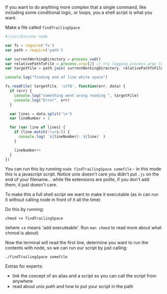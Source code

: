 If you want to do anything more complex that a single command, like including some conditional logic, or loops, you a shell script is what you want.

Make a file called `findTrailingSpace`

```js
#!/usr/bin/env node

var fs = require('fs')
var path = require('path')

var currentWorkingDirectory = process.cwd()
var relativePathToFile = process.argv[2] // try logging process.argv to see why we are getting [2]
var targetFile = path.join( currentWorkingDirectory, relativePathToFile )

console.log("finding end of line white space")

fs.readFile( targetFile, 'utf8', function(err, data) {
  if (err) {
    console.log("something went wrong reading ", targetFile)
    console.log("Error", err)
  }

  var lines = data.split('\n')
  var lineNumber = 1

  for (var line of lines) {
    if (line.match(/\s+$/)) {
      console.log( `${lineNumber}: ${line}` )
    }

    lineNumber++
  }
})

```

You can run this by running `node findTrailingSpace somefile` - in this mode this is a javascript script.
Notice unix doesn't care you didn't put `.js` on the end of your filename... while file extensions are polite, if you don't add them, it just doesn't care.

To make this a full shell script we want to make it executable (as in can run it without calling node in front of it all the time)

Do this by running:

```
chmod +x findTrailingSpace
```

(where +x means 'add executeable'. Run `man chmod` to read more about what chmod is about)

Now the terminal will read the first line, determine you want to run the contents with node, so we can run our script by just calling:

```
./findTrailingSpace somefile
```

Extras for experts:
- link the concept of an alias and a script so you can call the script from anywhere
- read about unix _path_ and how to put your script in the path